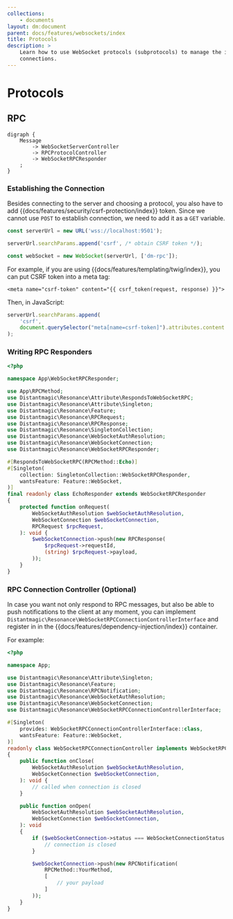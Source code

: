 ```yaml
---
collections: 
    - documents
layout: dm:document
parent: docs/features/websockets/index
title: Protocols
description: >
    Learn how to use WebSocket protocols (subprotocols) to manage the incoming
    connections.
---
```


# Protocols

## RPC

```graphviz render
digraph { 
    Message 
        -> WebSocketServerController 
        -> RPCProtocolController
        -> WebSocketRPCResponder
    ;
}
```

### Establishing the Connection

Besides connecting to the server and choosing a protocol, you also have to
add {{docs/features/security/csrf-protection/index}} token. Since we cannot
use `POST` to establish connection, we need to add it as a `GET` variable.

```typescript
const serverUrl = new URL('wss://localhost:9501');

serverUrl.searchParams.append('csrf', /* obtain CSRF token */);

const webSocket = new WebSocket(serverUrl, ['dm-rpc']);
```

For example, if you are using {{docs/features/templating/twig/index}}, you can
put CSRF token into a meta tag:

```twig
<meta name="csrf-token" content="{{ csrf_token(request, response) }}">
```

Then, in JavaScript:

```typescript
serverUrl.searchParams.append(
    'csrf', 
    document.querySelector("meta[name=csrf-token]").attributes.content.value,
);
```

### Writing RPC Responders

```php
<?php

namespace App\WebSocketRPCResponder;

use App\RPCMethod;
use Distantmagic\Resonance\Attribute\RespondsToWebSocketRPC;
use Distantmagic\Resonance\Attribute\Singleton;
use Distantmagic\Resonance\Feature;
use Distantmagic\Resonance\RPCRequest;
use Distantmagic\Resonance\RPCResponse;
use Distantmagic\Resonance\SingletonCollection;
use Distantmagic\Resonance\WebSocketAuthResolution;
use Distantmagic\Resonance\WebSocketConnection;
use Distantmagic\Resonance\WebSocketRPCResponder;

#[RespondsToWebSocketRPC(RPCMethod::Echo)]
#[Singleton(
    collection: SingletonCollection::WebSocketRPCResponder,
    wantsFeature: Feature::WebSocket,
)]
final readonly class EchoResponder extends WebSocketRPCResponder
{
    protected function onRequest(
        WebSocketAuthResolution $webSocketAuthResolution,
        WebSocketConnection $webSocketConnection,
        RPCRequest $rpcRequest,
    ): void {
        $webSocketConnection->push(new RPCResponse(
            $rpcRequest->requestId,
            (string) $rpcRequest->payload,
        ));
    }
}
```

### RPC Connection Controller (Optional)

In case you want not only respond to RPC messages, but also be able to push
notifications to the client at any moment, you can implement 
`Distantmagic\Resonance\WebSocketRPCConnectionControllerInterface` and 
register in in the {{docs/features/dependency-injection/index}} container.

For example:

```php file:app/WebSocketRPCConnectionController.php
<?php

namespace App;

use Distantmagic\Resonance\Attribute\Singleton;
use Distantmagic\Resonance\Feature;
use Distantmagic\Resonance\RPCNotification;
use Distantmagic\Resonance\WebSocketAuthResolution;
use Distantmagic\Resonance\WebSocketConnection;
use Distantmagic\Resonance\WebSocketRPCConnectionControllerInterface;

#[Singleton(
    provides: WebSocketRPCConnectionControllerInterface::class,
    wantsFeature: Feature::WebSocket,
)]
readonly class WebSocketRPCConnectionController implements WebSocketRPCConnectionControllerInterface
{
    public function onClose(
        WebSocketAuthResolution $webSocketAuthResolution,
        WebSocketConnection $webSocketConnection,
    ): void {
        // called when connection is closed
    }

    public function onOpen(
        WebSocketAuthResolution $webSocketAuthResolution,
        WebSocketConnection $webSocketConnection,
    ): void
    {
        if ($webSocketConnection->status === WebSocketConnectionStatus::Closed) {
            // connection is closed
        }

        $webSocketConnection->push(new RPCNotification(
            RPCMethod::YourMethod,
            [
                // your payload
            ]
        ));
    }
}
```
